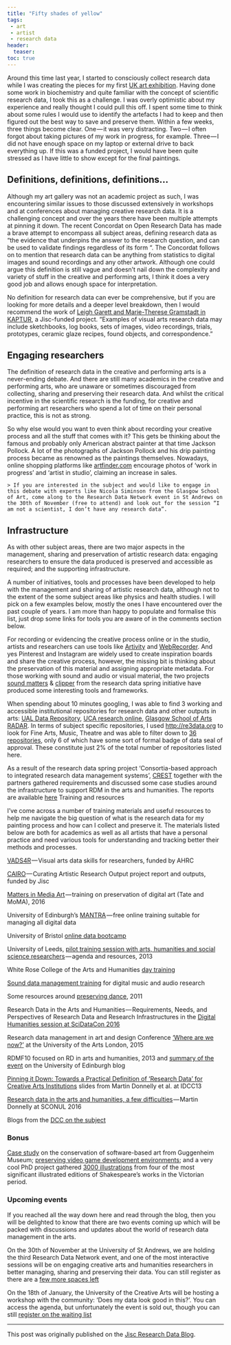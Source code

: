 ```yaml
---
title: "Fifty shades of yellow"
tags:
 - art
 - artist
 - research data
header:
  teaser: 
toc: true
---   
```


Around this time last year, I started to consciously collect research data while I was creating the pieces for my first [UK art exhibition](/paintings/01-love/). Having done some work in biochemistry and quite familiar with the concept of scientific research data, I took this as a challenge. I was overly optimistic about my experience and really thought I could pull this off. I spent some time to think about some rules I would use to identify the artefacts I had to keep and then figured out the best way to save and preserve them. Within a few weeks, three things become clear. One — it was very distracting. Two — I often forgot about taking pictures of my work in progress, for example. Three — I did not have enough space on my laptop or external drive to back everything up. If this was a funded project, I would have been quite stressed as I have little to show except for the final paintings.

## Definitions, definitions, definitions…

Although my art gallery was not an academic project as such, I was encountering similar issues to those discussed extensively in workshops and at conferences about managing creative research data. It is a challenging concept and over the years there have been multiple attempts at pinning it down. The recent Concordat on Open Research Data has made a brave attempt to encompass all subject areas, defining research data as “the evidence that underpins the answer to the research question, and can be used to validate findings regardless of its form “. The Concordat follows on to mention that research data can be anything from statistics to digital images and sound recordings and any other artwork. Although one could argue this definition is still vague and doesn’t nail down the complexity and variety of stuff in the creative and performing arts, I think it does a very good job and allows enough space for interpretation.

No definition for research data can ever be comprehensive, but if you are looking for more details and a deeper level breakdown, then I would recommend the work of [Leigh Garett and Marie-Therese Gramstadt in KAPTUR](http://ewic.bcs.org/content/ConWebDoc/46109), a Jisc-funded project. “Examples of visual arts research data may include sketchbooks, log books, sets of images, video recordings, trials, prototypes, ceramic glaze recipes, found objects, and correspondence.”

## Engaging researchers

The definition of research data in the creative and performing arts is a never-ending debate. And there are still many academics in the creative and performing arts, who are unaware or sometimes discouraged from collecting, sharing and preserving their research data. And whilst the critical incentive in the scientific research is the funding, for creative and performing art researchers who spend a lot of time on their personal practice, this is not as strong.

So why else would you want to even think about recording your creative process and all the stuff that comes with it? This gets be thinking about the famous and probably only American abstract painter at that time Jackson Pollock. A lot of the photographs of Jackson Pollock and his drip painting process became as renowned as the paintings themselves. Nowadays, online shopping platforms like [artfinder.com](http://artfinder.com/) encourage photos of ‘work in progress’ and ‘artist in studio’, claiming an increase in sales.

    > If you are interested in the subject and would like to engage in this debate with experts like Nicola Siminson from the Glasgow School of Art, come along to the Research Data Network event in St Andrews on the 30th of November (free to attend) and look out for the session “I am not a scientist, I don’t have any research data”.

## Infrastructure

As with other subject areas, there are two major aspects in the management, sharing and preservation of artistic research data: engaging researchers to ensure the data produced is preserved and accessible as required; and the supporting infrastructure.

A number of initiatives, tools and processes have been developed to help with the management and sharing of artistic research data, although not to the extent of the some subject areas like physics and health studies. I will pick on a few examples below, mostly the ones I have encountered over the past couple of years. I am more than happy to populate and formalise this list, just drop some links for tools you are aware of in the comments section below.

For recording or evidencing the creative process online or in the studio, artists and researchers can use tools like [Artivity](http://artivity.io/) and [WebRecorder](https://webrecorder.io/). And yes Pinterest and Instagram are widely used to create inspiration boards and share the creative process, however, the missing bit is thinking about the preservation of this material and assigning appropriate metadata. For those working with sound and audio or visual material, the two projects [sound matters](http://www.crisap.org/research/projects/sound-matters/) & [clipper](http://blog.clippertube.com/) from the research data spring initiative have produced some interesting tools and frameworks.

When spending about 10 minutes googling, I was able to find 3 working and accessible institutional repositories for research data and other outputs in arts: [UAL Data Repository](http://researchdata.arts.ac.uk/), [UCA research online](http://www.research.ucreative.ac.uk/), [Glasgow School of Arts RADAR](http://radar.gsa.ac.uk/). In terms of subject specific repositories, I used http://re3data.org to look for Fine Arts, Music, Theatre and was able to filter down to [36 repositories](http://service.re3data.org/search?query=&subjects%5B%5D=10301%20Art%20History&subjects%5B%5D=103%20Fine%20Arts%2C%20Music%2C%20Theatre%20and%20Media%20Studies), only 6 of which have some sort of formal badge of data seal of approval. These constitute just 2% of the total number of repositories listed here.

As a result of the research data spring project ‘Consortia-based approach to integrated research data management systems’, [CREST](http://crest.ac.uk/) together with the partners gathered requirements and discussed some case studies around the infrastructure to support RDM in the arts and humanities. The reports are available [here](http://www.crest.ac.uk/project-reports-and-case-studies/)
Training and resources

I’ve come across a number of training materials and useful resources to help me navigate the big question of what is the research data for my painting process and how can I collect and preserve it. The materials listed below are both for academics as well as all artists that have a personal practice and need various tools for understanding and tracking better their methods and processes.

[VADS4R](http://www.vads4r.vads.ac.uk/p/welcome.html) — Visual arts data skills for researchers, funded by AHRC

[CAIRO](http://www.webarchive.org.uk/wayback/archive/20140614073310/http://www.jisc.ac.uk/whatwedo/programmes/mrd/rdmtrain/cairo.aspx) — Curating Artistic Research Output project report and outputs, funded by Jisc

[Matters in Media Art](http://mattersinmediaart.org/sustaining-your-collection.html) — training on preservation of digital art (Tate and MoMA), 2016

University of Edinburgh’s [MANTRA](http://datalib.edina.ac.uk/mantra/) — free online training suitable for managing all digital data

University of Bristol [online data bootcamp](https://data.blogs.ilrt.org/bootcamp/)

University of Leeds, [pilot training session with arts, humanities and social science researchers](https://library.leeds.ac.uk/info/377/roadmap/123/roadmap_events/2) — agenda and resources, 2013

White Rose College of the Arts and Humanities [day training](http://wrocah.ac.uk/training/wrocah-open-training/rdm-arts-hum/)

[Sound data management training](https://code.soundsoftware.ac.uk/projects/sodamat) for digital music and audio research

Some resources around [preserving dance](http://projects.kmi.open.ac.uk/e-dance/), 2011

Research Data in the Arts and Humanities — Requirements, Needs, and Perspectives of Research Data and Research Infrastructures in the [Digital Humanities session at SciDataCon 2016](http://www.scidatacon.org/2016/sessions/78/)

Research data management in art and design Conference [‘Where are we now?’](https://www.youtube.com/watch?v=UDx_h1Xb1n4) at the University of the Arts London, 2015

RDMF10 focused on RD in arts and humanities, 2013 and [summary of the event](http://datablog.is.ed.ac.uk/2013/09/24/rdmf10-research-data-management-in-the-arts-and-humanities/) on the University of Edinburgh blog

[Pinning it Down: Towards a Practical Definition of ‘Research Data’ for Creative Arts Institutions](http://www.slideshare.net/MariekeGuy/pinning-it-down-towards-a-practical-definition-of-research-data-for-creative-arts-institutions) slides from Martin Donnelly et al. at IDCC13

[Research data in the arts and humanities, a few difficulties](http://www.slideshare.net/martindonnelly/research-data-in-the-arts-and-humanities-a-few-difficulties) — Martin Donnelly at SCONUL 2016

Blogs from the [DCC on the subject](http://www.dcc.ac.uk/news/creative-arts)

### Bonus

[Case study](https://dx.doi.org/10.6084/m9.figshare.4141737.v1) on the conservation of software-based art from Guggenheim Museum; [preserving video game development environments](https://dx.doi.org/10.6084/m9.figshare.4141737.v1); and a very cool PhD project gathered [3000 illustrations](http://hyperallergic.com/326101/to-browse-or-not-to-browse-3000-victorian-illustrations-of-shakespeare-published-online/) from four of the most significant illustrated editions of Shakespeare’s works in the Victorian period.

### Upcoming events

If you reached all the way down here and read through the blog, then you will be delighted to know that there are two events coming up which will be packed with discussions and updates about the world of research data management in the arts.

On the 30th of November at the University of St Andrews, we are holding the third Research Data Network event, and one of the most interactive sessions will be on engaging creative arts and humanities researchers in better managing, sharing and preserving their data. You can still register as there are a [few more spaces left](https://www.jisc.ac.uk/events/research-data-network-workshop-30-nov-2016)

On the 18th of January, the University of the Creative Arts will be hosting a workshop with the community: ‘Does my data look good in this?’. You can access the agenda, but unfortunately the event is sold out, though you can still [register on the waiting list](https://www.eventbrite.co.uk/e/does-my-data-look-good-in-this-tickets-27755481392)

****
This post was originally published on the [Jisc Research Data Blog](https://researchdata.jiscinvolve.org/wp/2016/11/22/research-data-creative-performing-arts/).